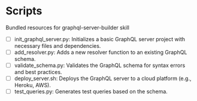 # Scripts

Bundled resources for graphql-server-builder skill

- [ ] init_graphql_server.py: Initializes a basic GraphQL server project with necessary files and dependencies.
- [ ] add_resolver.py: Adds a new resolver function to an existing GraphQL schema.
- [ ] validate_schema.py: Validates the GraphQL schema for syntax errors and best practices.
- [ ] deploy_server.sh: Deploys the GraphQL server to a cloud platform (e.g., Heroku, AWS).
- [ ] test_queries.py: Generates test queries based on the schema.
